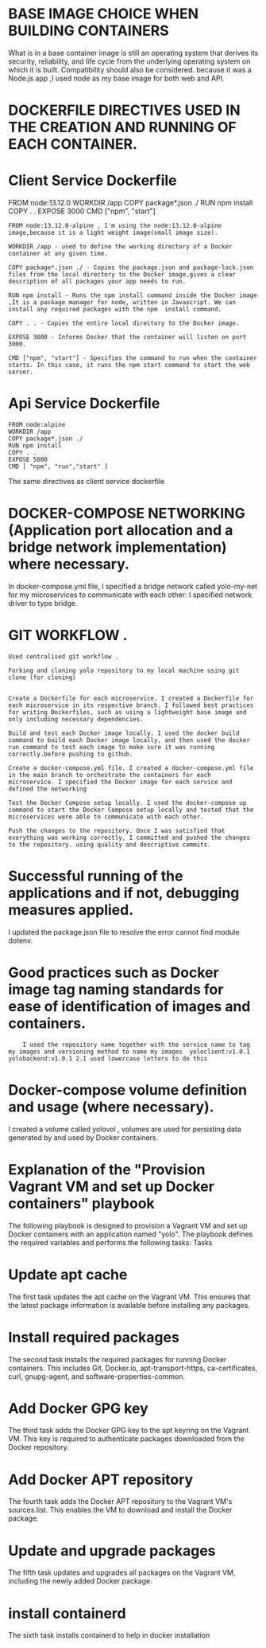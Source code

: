 # BASE IMAGE CHOICE WHEN BUILDING CONTAINERS

What is in a base container image is still an operating system that derives its security, reliability, and life cycle from the underlying operating system on which it is built. Compatibility should also be considered. because it was a Node.js app ,I used node as my base image for both web and API.

# DOCKERFILE DIRECTIVES USED IN THE CREATION AND RUNNING OF EACH CONTAINER.

# Client Service Dockerfile

FROM node:13.12.0 WORKDIR /app COPY package*.json ./ RUN npm install COPY . . EXPOSE 3000 CMD ["npm", "start"]

    FROM node:13.12.0-alpine , I'm using the node:13.12.0-alpine image,because it is a light weight image(small image size).

    WORKDIR /app - used to define the working directory of a Docker container at any given time.

    COPY package*.json ./ - Copies the package.json and package-lock.json files from the local directory to the Docker image,gives a clear description of all packages your app needs to run.

    RUN npm install - Runs the npm install command inside the Docker image ,It is a package manager for node, written in Javascript. We can install any required packages with the npm  install command.

    COPY . . - Copies the entire local directory to the Docker image.

    EXPOSE 3000 - Informs Docker that the container will listen on port 3000.

    CMD ["npm", "start"] - Specifies the command to run when the container starts. In this case, it runs the npm start command to start the web server.

# Api Service Dockerfile

    FROM node:alpine
    WORKDIR /app
    COPY package*.json ./
    RUN npm install
    COPY . .
    EXPOSE 5000
    CMD [ "npm", "run","start" ]

The same directives as client service dockerfile
# DOCKER-COMPOSE NETWORKING (Application port allocation and a bridge network implementation) where necessary.

In docker-compose.yml file, I specified a bridge network called yolo-my-net for my microservices to communicate with each other: I specified network driver to type bridge.

  # GIT WORKFLOW .
    Used centralised git workflow .

    Forking and cloning yolo repository to my local machine using git clone (for cloning)


    Create a Dockerfile for each microservice. I created a Dockerfile for each microservice in its respective branch. I followed best practices for writing Dockerfiles, such as using a lightweight base image and only including necessary dependencies.

    Build and test each Docker image locally. I used the docker build command to build each Docker image locally, and then used the docker run command to test each image to make sure it was running correctly.before pushing to github.

    Create a docker-compose.yml file. I created a docker-compose.yml file in the main branch to orchestrate the containers for each microservice. I specified the Docker image for each service and defined the networking

    Test the Docker Compose setup locally. I used the docker-compose up command to start the Docker Compose setup locally and tested that the microservices were able to communicate with each other.

    Push the changes to the repository. Once I was satisfied that everything was working correctly, I committed and pushed the changes to the repository. using quality and descriptive commits.

    

# Successful running of the applications and if not, debugging measures applied.
I updated the package.json file to resolve the error cannot find module dotenv.

# Good practices such as Docker image tag naming standards for ease of identification of images and containers.
        I used the repository name together with the service name to tag my images and versioning method to name my images  yoloclient:v1.0.1 yolobackend:v1.0.1 2.I used lowercase letters to do this

# Docker-compose volume definition and usage (where necessary).
 I created a volume called yolovol ,  volumes are used for persisting data generated by and used by Docker containers.

# Explanation of the "Provision Vagrant VM and set up Docker containers" playbook

The following playbook is designed to provision a Vagrant VM and set up Docker containers with an application named "yolo". The playbook defines the required variables and performs the following tasks:
Tasks

# Update apt cache
The first task updates the apt cache on the Vagrant VM. 
This ensures that the latest package information is available before installing any packages.

# Install required packages

 The second task installs the required packages for running Docker containers. 
This includes Git, Docker.io, apt-transport-https, ca-certificates, curl, gnupg-agent, and software-properties-common.

# Add Docker GPG key

The third task adds the Docker GPG key to the apt keyring on the Vagrant VM. This key is required to authenticate packages downloaded from the Docker repository.
# Add Docker APT repository

 The fourth task adds the Docker APT repository to the Vagrant VM's sources.list.
 This enables the VM to download and install the Docker package.
# Update and upgrade packages

The fifth task updates and upgrades all packages on the Vagrant VM, including the newly added Docker package.
# install containerd

The sixth task installs containerd to help in docker installation



